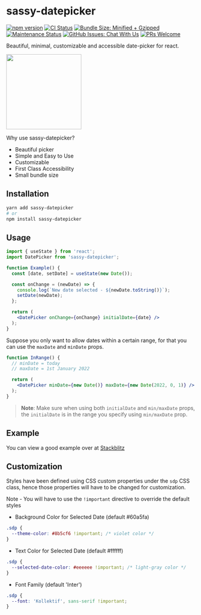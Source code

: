 # sassy-datepicker

[![npm version](https://badge.fury.io/js/sassy-datepicker.svg)](https://badge.fury.io/js/sassy-datepicker)
[![CI Status](https://github.com/sassy-labs/datepicker/actions/workflows/main.yml/badge.svg)](https://github.com/sassy-labs/datepicker/actions/workflows/test.yml)
[![Bundle Size: Minified + Gzipped](https://img.shields.io/bundlephobia/minzip/sassy-datepicker?color=orange&label=minzip)](https://bundlephobia.com/package/sassy-datepicker)
[![Maintenance Status](https://badgen.net/badge/maintenance/active/green)](https://github.com/sassy-labs/datepicker#maintenance-status)
[![GitHub Issues: Chat With Us](https://badgen.net/badge/issues/chat%20with%20us/purple)](https://github.com/sassy-labs/datepicker/issues)
[![PRs Welcome](https://img.shields.io/badge/PRs-welcome-blueviolet.svg)](https://github.com/sassy-labs/datepicker/pulls)

Beautiful, minimal, customizable and accessible date-picker for react.

<img src="https://user-images.githubusercontent.com/54456279/141679315-1e63bfd3-709e-40b4-9c8f-5b8172429078.jpg" height="200px" />

Why use sassy-datepicker?

- Beautiful picker
- Simple and Easy to Use
- Customizable
- First Class Accessibility
- Small bundle size

## Installation

```sh
yarn add sassy-datepicker
# or
npm install sassy-datepicker
```

## Usage

```jsx
import { useState } from 'react';
import DatePicker from 'sassy-datepicker';

function Example() {
  const [date, setDate] = useState(new Date());

  const onChange = (newDate) => {
    console.log(`New date selected - ${newDate.toString()}`);
    setDate(newDate);
  };

  return (
    <DatePicker onChange={onChange} initialDate={date} />
  );
}
```

Suppose you only want to allow dates within a certain range, for that you can use the `maxDate` and `minDate` props.

```jsx
function InRange() {
  // minDate = today
  // maxDate = 1st January 2022

  return (
    <DatePicker minDate={new Date()} maxDate={new Date(2022, 0, 1)} />
  );
}
```

> **Note**: Make sure when using both `initialDate` and `min/maxDate` props, the `initialDate` is in the range you specify using `min/maxDate` prop.

## Example

You can view a good example over at [Stackblitz](https://stackblitz.com/edit/react-umsdtl)

## Customization

Styles have been defined using CSS custom properties under the `sdp` CSS class, hence those properties will have to be changed for customization.

Note - You will have to use the `!important` directive to override the default styles

- Background Color for Selected Date (default #60a5fa)

```css
.sdp {
  --theme-color: #8b5cf6 !important; /* violet color */
}
```

- Text Color for Selected Date (default #ffffff)

```css
.sdp {
  --selected-date-color: #eeeeee !important; /* light-gray color */
}
```

- Font Family (default 'Inter')

```css
.sdp {
  --font: 'Kollektif', sans-serif !important;
}
```
